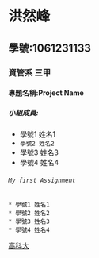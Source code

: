# 洪然峰

## 學號:1061231133

### 資管系 三甲

#### 專題名稱:Project Name

##### 小組成員:
* 學號1 姓名1
* `學號2 姓名2`
* 學號3 姓名3
* 學號4 姓名4

###### `My first Assignment`

```
* 學號1 姓名1
* 學號2 姓名2
* 學號3 姓名3
* 學號4 姓名4
```
[高科大](https://www.nkust.edu.tw/)
